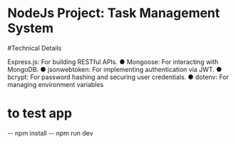 # NodeJs Project: Task Management System

#Technical Details

Express.js: For building RESTful APIs.
● Mongoose: For interacting with MongoDB.
● jsonwebtoken: For implementing authentication via JWT.
● bcrypt: For password hashing and securing user credentials.
● dotenv: For managing environment variables

# to test app

-- npm install
-- npm run dev
